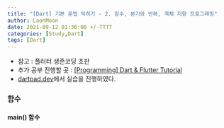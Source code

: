 ```yaml
---
title: "[Dart] 기본 문법 익히기 - 2. 함수, 분기와 반복, 객체 지향 프로그래밍"
author: LaonMoon
date: 2021-09-12 01:36:00 +/-TTTT
categories: [Study,Dart]
tags: [Dart]
---
```


* 참고 : 플러터 생존코딩 초판
* 추가 공부 진행할 곳 : [[Programming] Dart & Flutter Tutorial](http://mobilelab.khu.ac.kr/wordpress/beprogrammer/)
* [dartpad.dev](https://dartpad.dev/)에서 실습을 진행하였다.

### 함수
#### **main() 함수**
